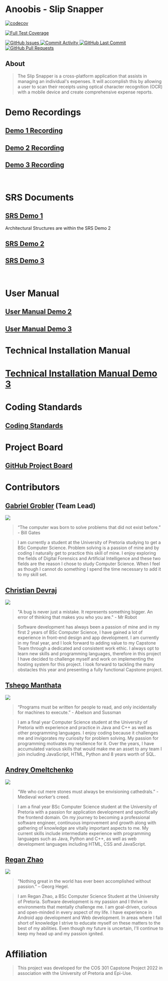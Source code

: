 # Anoobis - Slip Snapper

<!-- Code Coverage badges 
============================ -->
[![codecov](https://codecov.io/gh/COS301-SE-2022/Slip-Snapper/branch/develop/graph/badge.svg?token=5WLXQ1T5QA)](https://codecov.io/gh/COS301-SE-2022/Slip-Snapper)
<!-- Build badges
============================
(GitHub Actions) -->
[![Full Test Coverage](https://github.com/COS301-SE-2022/Slip-Snapper/actions/workflows/full.yml/badge.svg?branch=develop)](https://github.com/COS301-SE-2022/Slip-Snapper/actions/workflows/full.yml)

<!-- Requirements badges 
============================
(libraries.io which needs the repo to be public to be used) -->
<!-- <a href = "https://libraries.io/github/COS301-SE-2022/Slip-Snapper">
  <img alt="GitHub Issues" src="https://img.shields.io/librariesio/github/COS301-SE-2022/Slip-Snapper">
</a> -->


<!-- Issue  Tracking badges
============================ -->

<!-- Issues -->
<a href = "https://github.com/COS301-SE-2022/Slip-Snapper/issues">
  <img alt="GitHub Issues" src="https://img.shields.io/github/issues/COS301-SE-2022/Slip-Snapper?style=flat-square">
</a>

<!-- Monitoring badges 
============================ -->
<a href = "https://github.com/COS301-SE-2022/Slip-Snapper/commits">
  <img alt="Commit Activity" src="https://img.shields.io/github/commit-activity/w/COS301-SE-2022/Slip-Snapper?color=green&style=flat-square">
</a>

<a href = "https://github.com/COS301-SE-2022/Slip-Snapper/commits">
  <img alt="GitHub Last Commit" src="https://img.shields.io/github/last-commit/COS301-SE-2022/Slip-Snapper?color=pink&style=flat-square">
</a>

<a href= "https://github.com/COS301-SE-2022/Slip-Snapper/pulls">
  <img alt="GitHub Pull Requests" src="https://img.shields.io/github/issues-pr/COS301-SE-2022/Slip-Snapper?style=flat-square">
</a>





## About

> The Slip Snapper is a cross-platform application that assists in managing an individual's expenses.
> It will accomplish this by allowing a user to scan their receipts using optical character recognition (OCR) with a mobile device and create comprehensive expense reports.

# Demo Recordings
## [Demo 1 Recording](https://drive.google.com/file/d/1F5nRM36T2q_Rkogoo7CNIZbtYbMClWut/view?usp=sharing)
## [Demo 2 Recording](https://drive.google.com/file/d/1wLIFnKHJh7Q3rNDHcftW2L89lJFEFFai/view?usp=sharing)
## [Demo 3 Recording](https://drive.google.com/file/d/1s150qzzVPPMcAO7Il2uKDYj3bjWAEDhM/view?usp=sharing)

<br>

# SRS Documents
## [SRS Demo 1](https://github.com/COS301-SE-2022/Slip-Snapper/files/8682609/COS301_SRS_Anoobis.pdf)
Architectural Structures are within the SRS Demo 2

## [SRS Demo 2](https://github.com/COS301-SE-2022/Slip-Snapper/files/8874339/COS301_SRS_DEMO2.pdf)

## [SRS Demo 3](https://github.com/COS301-SE-2022/Slip-Snapper/files/9214324/COS301_SRS_Anoobis_Demo3.pdf)
<br>

# User Manual
## [User Manual Demo 2](https://github.com/COS301-SE-2022/Slip-Snapper/files/8874370/COS301_userManual_DEMO2.pdf)

## [User Manual Demo 3](https://github.com/COS301-SE-2022/Slip-Snapper/files/9214320/Demo3_Anoobis_userManual.pdf)

# Technical Installation Manual
# [Technical Installation Manual Demo 3](https://github.com/COS301-SE-2022/Slip-Snapper/files/9214305/Demo3_Anoobis_Technical_Installation_Manual.pdf)

# Coding Standards
## [Coding Standards](https://github.com/COS301-SE-2022/Slip-Snapper/files/8874348/COS301_Coding_Standards_DEMO2.pdf)

# Project Board
## [GitHub Project Board](https://github.com/COS301-SE-2022/Slip-Snapper/projects/1)

# Contributors

## [Gabriel Grobler](https://github.com/Grobbies26) (Team Lead)

<a href="https://linkedin.com/in/gabriel-grobler-865601238/" target="blank">
<img src="https://img.shields.io/badge/LinkedIn-0077B5?style=for-the-badge&logo=linkedin&logoColor=white"></a>

> “The computer was born to solve problems that did not exist before.” - Bill Gates

> I am currently a student at the University of Pretoria studying to get a BSc Computer Science. Problem solving is a passion of mine and by coding I naturally get to practice this skill of mine. I enjoy exploring the fields of Digital Forensics and Artificial Intelligence and these two fields are the reason I chose to study Computer Science. When I feel as though I cannot do something I spend the time necessary to add it to my skill set.


## [Christian Devraj](https://github.com/KenanDevraj)

<a href="https://linkedin.com/in/christian-devraj-240599229/" target="blank">
<img src="https://img.shields.io/badge/LinkedIn-0077B5?style=for-the-badge&logo=linkedin&logoColor=white"></a>

> "A bug is never just a mistake. It represents something bigger. An error of thinking that makes you who you are." - Mr Robot

> Software development has always been a passion of mine and in my first 2 years of BSc Computer Science, I have gained a lot of experience in front-end design and app development. I am currently in my final year, and I look forward to adding value to my Capstone Team through a dedicated and consistent work ethic. I always opt to learn new skills and programming languages, therefore in this project I have decided to challenge myself and work on implementing the hosting system for this project. I look forward to tackling the many obstacles this year and presenting a fully functional Capstone project.


## [Tshego Manthata](https://github.com/SeePeeYou)

<a href="https://linkedin.com/in/tshegofatso-m-83a640120/" target="blank">
<img src="https://img.shields.io/badge/LinkedIn-0077B5?style=for-the-badge&logo=linkedin&logoColor=white"></a>

> “Programs must be written for people to read, and only incidentally for machines to execute.” - Abelson and Sussman

> I am a final year Computer Science student at the University of Pretoria with experience and practice in Java and C++ as well as other programming languages. I enjoy coding because it challenges me and invigorates my curiosity for problem solving. My passion for programming motivates my resilience for it. Over the years, I have accumulated various skills that would make me an asset to any team I join including JavaScript, HTML, Python and 8 years worth of SQL.


## [Andrey Omeltchenko](https://github.com/druha4087)

<a href="https://linkedin.com/in/andrey-omeltchenko-65401b228/" target="blank">
<img src="https://img.shields.io/badge/LinkedIn-0077B5?style=for-the-badge&logo=linkedin&logoColor=white"></a>

> “We who cut mere stones must always be envisioning cathedrals.” - Medieval worker’s creed.

> I am a final year BSc Computer Science student at the University of Pretoria with a passion for application development and specifically the frontend domain. On my journey to becoming a professional software engineer, continuous improvement and growth along with gathering of knowledge are vitally important aspects to me. My current skills include intermediate experience with programming languages such as Java, Python and C++, as well as web development languages including HTML, CSS and JavaScript.


## [Regan Zhao](https://github.com/JurassicRegz)

<a href="https://linkedin.com/in/regan-zhao-743533238/" target="blank"><img src="https://img.shields.io/badge/LinkedIn-0077B5?style=for-the-badge&logo=linkedin&logoColor=white"></a>

> “Nothing great in the world has ever been accomplished without passion.” – Georg Hegel.  

> I am Regan Zhao, a BSc Computer Science Student at the University of Pretoria. Software development is my passion and I thrive in environments that mentally challenge me. I am goal-driven, curious and open-minded in every aspect of my life. I have experience in Android app development and Web development. In areas where I fall short of knowledge I strive to educate myself on these matters to the best of my abilities. Even though my future is uncertain, I'll continue to keep my head up and my passion ignited.



# Affiliation
> This project was developed for the COS 301 Capstone Project 2022 in association with the University of Pretoria and Epi-Use.
